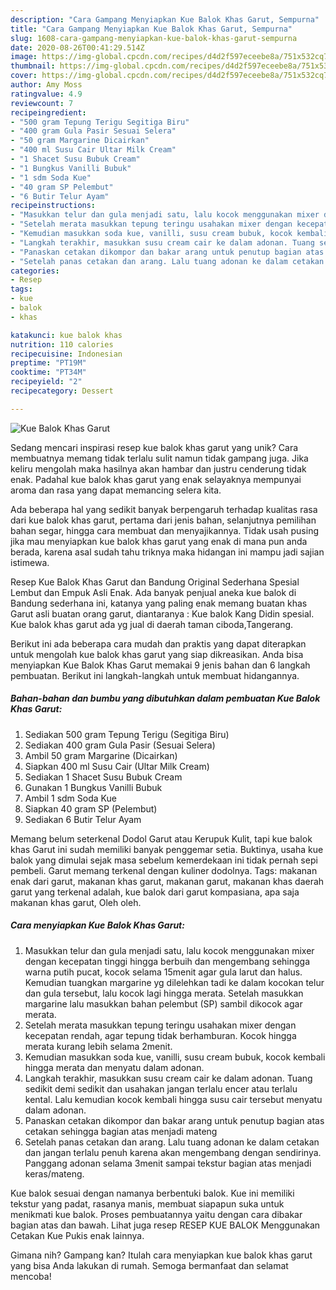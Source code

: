 ```yaml
---
description: "Cara Gampang Menyiapkan Kue Balok Khas Garut, Sempurna"
title: "Cara Gampang Menyiapkan Kue Balok Khas Garut, Sempurna"
slug: 1608-cara-gampang-menyiapkan-kue-balok-khas-garut-sempurna
date: 2020-08-26T00:41:29.514Z
image: https://img-global.cpcdn.com/recipes/d4d2f597eceebe8a/751x532cq70/kue-balok-khas-garut-foto-resep-utama.jpg
thumbnail: https://img-global.cpcdn.com/recipes/d4d2f597eceebe8a/751x532cq70/kue-balok-khas-garut-foto-resep-utama.jpg
cover: https://img-global.cpcdn.com/recipes/d4d2f597eceebe8a/751x532cq70/kue-balok-khas-garut-foto-resep-utama.jpg
author: Amy Moss
ratingvalue: 4.9
reviewcount: 7
recipeingredient:
- "500 gram Tepung Terigu Segitiga Biru"
- "400 gram Gula Pasir Sesuai Selera"
- "50 gram Margarine Dicairkan"
- "400 ml Susu Cair Ultar Milk Cream"
- "1 Shacet Susu Bubuk Cream"
- "1 Bungkus Vanilli Bubuk"
- "1 sdm Soda Kue"
- "40 gram SP Pelembut"
- "6 Butir Telur Ayam"
recipeinstructions:
- "Masukkan telur dan gula menjadi satu, lalu kocok menggunakan mixer dengan kecepatan tinggi hingga berbuih dan mengembang sehingga warna putih pucat, kocok selama 15menit agar gula larut dan halus. Kemudian tuangkan margarine yg dilelehkan tadi ke dalam kocokan telur dan gula tersebut, lalu kocok lagi hingga merata. Setelah masukkan margarine lalu masukkan bahan pelembut (SP) sambil dikocok agar merata."
- "Setelah merata masukkan tepung teringu usahakan mixer dengan kecepatan rendah, agar tepung tidak berhamburan. Kocok hingga merata kurang lebih selama 2menit."
- "Kemudian masukkan soda kue, vanilli, susu cream bubuk, kocok kembali hingga merata dan menyatu dalam adonan."
- "Langkah terakhir, masukkan susu cream cair ke dalam adonan. Tuang sedikit demi sedikit dan usahakan jangan terlalu encer atau terlalu kental. Lalu kemudian kocok kembali hingga susu cair tersebut menyatu dalam adonan."
- "Panaskan cetakan dikompor dan bakar arang untuk penutup bagian atas cetakan sehingga bagian atas menjadi mateng"
- "Setelah panas cetakan dan arang. Lalu tuang adonan ke dalam cetakan dan jangan terlalu penuh karena akan mengembang dengan sendirinya. Panggang adonan selama 3menit sampai tekstur bagian atas menjadi keras/mateng."
categories:
- Resep
tags:
- kue
- balok
- khas

katakunci: kue balok khas 
nutrition: 110 calories
recipecuisine: Indonesian
preptime: "PT19M"
cooktime: "PT34M"
recipeyield: "2"
recipecategory: Dessert

---
```



![Kue Balok Khas Garut](https://img-global.cpcdn.com/recipes/d4d2f597eceebe8a/751x532cq70/kue-balok-khas-garut-foto-resep-utama.jpg)

Sedang mencari inspirasi resep kue balok khas garut yang unik? Cara membuatnya memang tidak terlalu sulit namun tidak gampang juga. Jika keliru mengolah maka hasilnya akan hambar dan justru cenderung tidak enak. Padahal kue balok khas garut yang enak selayaknya mempunyai aroma dan rasa yang dapat memancing selera kita.

Ada beberapa hal yang sedikit banyak berpengaruh terhadap kualitas rasa dari kue balok khas garut, pertama dari jenis bahan, selanjutnya pemilihan bahan segar, hingga cara membuat dan menyajikannya. Tidak usah pusing jika mau menyiapkan kue balok khas garut yang enak di mana pun anda berada, karena asal sudah tahu triknya maka hidangan ini mampu jadi sajian istimewa.

Resep Kue Balok Khas Garut dan Bandung Original Sederhana Spesial Lembut dan Empuk Asli Enak. Ada banyak penjual aneka kue balok di Bandung sederhana ini, katanya yang paling enak memang buatan khas Garut asli buatan orang garut, diantaranya : Kue balok Kang Didin spesial. Kue balok khas garut ada yg jual di daerah taman ciboda,Tangerang.


Berikut ini ada beberapa cara mudah dan praktis yang dapat diterapkan untuk mengolah kue balok khas garut yang siap dikreasikan. Anda bisa menyiapkan Kue Balok Khas Garut memakai 9 jenis bahan dan 6 langkah pembuatan. Berikut ini langkah-langkah untuk membuat hidangannya.

<!--inarticleads1-->

##### Bahan-bahan dan bumbu yang dibutuhkan dalam pembuatan Kue Balok Khas Garut:

1. Sediakan 500 gram Tepung Terigu (Segitiga Biru)
1. Sediakan 400 gram Gula Pasir (Sesuai Selera)
1. Ambil 50 gram Margarine (Dicairkan)
1. Siapkan 400 ml Susu Cair (Ultar Milk Cream)
1. Sediakan 1 Shacet Susu Bubuk Cream
1. Gunakan 1 Bungkus Vanilli Bubuk
1. Ambil 1 sdm Soda Kue
1. Siapkan 40 gram SP (Pelembut)
1. Sediakan 6 Butir Telur Ayam


Memang belum seterkenal Dodol Garut atau Kerupuk Kulit, tapi kue balok khas Garut ini sudah memiliki banyak penggemar setia. Buktinya, usaha kue balok yang dimulai sejak masa sebelum kemerdekaan ini tidak pernah sepi pembeli. Garut memang terkenal dengan kuliner dodolnya. Tags: makanan enak dari garut, makanan khas garut, makanan garut, makanan khas daerah garut yang terkenal adalah, kue balok dari garut kompasiana, apa saja makanan khas garut, Oleh oleh. 

<!--inarticleads2-->

##### Cara menyiapkan Kue Balok Khas Garut:

1. Masukkan telur dan gula menjadi satu, lalu kocok menggunakan mixer dengan kecepatan tinggi hingga berbuih dan mengembang sehingga warna putih pucat, kocok selama 15menit agar gula larut dan halus. Kemudian tuangkan margarine yg dilelehkan tadi ke dalam kocokan telur dan gula tersebut, lalu kocok lagi hingga merata. Setelah masukkan margarine lalu masukkan bahan pelembut (SP) sambil dikocok agar merata.
1. Setelah merata masukkan tepung teringu usahakan mixer dengan kecepatan rendah, agar tepung tidak berhamburan. Kocok hingga merata kurang lebih selama 2menit.
1. Kemudian masukkan soda kue, vanilli, susu cream bubuk, kocok kembali hingga merata dan menyatu dalam adonan.
1. Langkah terakhir, masukkan susu cream cair ke dalam adonan. Tuang sedikit demi sedikit dan usahakan jangan terlalu encer atau terlalu kental. Lalu kemudian kocok kembali hingga susu cair tersebut menyatu dalam adonan.
1. Panaskan cetakan dikompor dan bakar arang untuk penutup bagian atas cetakan sehingga bagian atas menjadi mateng
1. Setelah panas cetakan dan arang. Lalu tuang adonan ke dalam cetakan dan jangan terlalu penuh karena akan mengembang dengan sendirinya. Panggang adonan selama 3menit sampai tekstur bagian atas menjadi keras/mateng.


Kue balok sesuai dengan namanya berbentuki balok. Kue ini memiliki tekstur yang padat, rasanya manis, membuat siapapun suka untuk menikmati kue balok. Proses pembuatannya yaitu dengan cara dibakar bagian atas dan bawah. Lihat juga resep RESEP KUE BALOK Menggunakan Cetakan Kue Pukis enak lainnya. 

Gimana nih? Gampang kan? Itulah cara menyiapkan kue balok khas garut yang bisa Anda lakukan di rumah. Semoga bermanfaat dan selamat mencoba!

